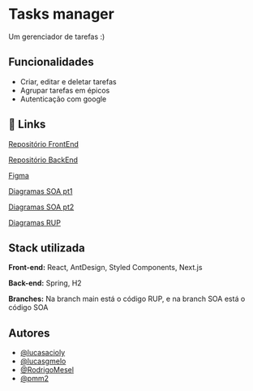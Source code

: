 
# Tasks manager

Um gerenciador de tarefas :)


## Funcionalidades

- Criar, editar e deletar tarefas
- Agrupar tarefas em épicos
- Autenticação com google



## 🔗 Links
[Repositório FrontEnd](https://github.com/lucasgmelo/habiting)

[Repositório BackEnd](https://github.com/lucasacioly/tasks-manager)

[Figma](https://www.figma.com/file/cUCzaQh6hjB6Bj0STDFqpz/Tasks-Manager?type=design&node-id=0%3A1&mode=design&t=6w9Z3371dmRGQQ8y-1)

[Diagramas SOA pt1](https://drive.google.com/file/d/1wlZLp1rFdKoWxnPI9vhF2s-6yxQhWaI-/view?usp=sharing)

[Diagramas SOA pt2](https://drive.google.com/file/d/17DVCshYknUfBW-w3utumWel6M7DAGgUg/view?usp=sharing)

[Diagramas RUP](https://drive.google.com/file/d/17DVCshYknUfBW-w3utumWel6M7DAGgUg/view?usp=sharing)
## Stack utilizada

**Front-end:** React, AntDesign, Styled Components, Next.js

**Back-end:** Spring, H2

**Branches:** Na branch main está o código RUP, e na branch SOA está o código SOA


## Autores

- [@lucasacioly](https://github.com/lucasacioly)
- [@lucasgmelo](https://github.com/lucasgmelo)
- [@RodrigoMesel](https://github.com/RodrigoMesel)
- [@pmm2](https://github.com/pmm2)



